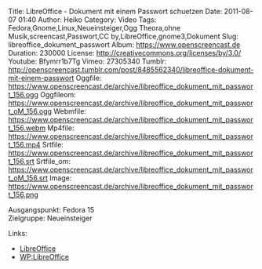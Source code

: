Title: LibreOffice - Dokument mit einem Passwort schuetzen
Date: 2011-08-07 01:40
Author: Heiko
Category: Video
Tags: Fedora,Gnome,Linux,Neueinsteiger,Ogg Theora,ohne Musik,screencast,Passwort,CC by,LibreOffice,gnome3,Dokument
Slug: libreoffice_dokument_passwort
Album: https://www.openscreencast.de
Duration: 230000
License: http://creativecommons.org/licenses/by/3.0/
Youtube: Bfymrr1b7Tg
Vimeo: 27305340
Tumblr: http://openscreencast.tumblr.com/post/8485562340/libreoffice-dokument-mit-einem-passwort
Oggfile: https://www.openscreencast.de/archive/libreoffice_dokument_mit_passwort_156.ogg
Oggfileom: https://www.openscreencast.de/archive/libreoffice_dokument_mit_passwort_oM_156.ogg
Webmfile: https://www.openscreencast.de/archive/libreoffice_dokument_mit_passwort_156.webm
Mp4file: https://www.openscreencast.de/archive/libreoffice_dokument_mit_passwort_156.mp4
Srtfile: https://www.openscreencast.de/archive/libreoffice_dokument_mit_passwort_156.srt
Srtfile_om: https://www.openscreencast.de/archive/libreoffice_dokument_mit_passwort_oM_156.srt
Image: https://www.openscreencast.de/archive/libreoffice_dokument_mit_passwort_156.png

Ausgangspunkt: Fedora 15  
Zielgruppe: Neueinsteiger  

Links:

  * [LibreOffice](http://de.libreoffice.org/hilfe-kontakt/handbuecher/ "Link zu LibreOffice" )
  * [WP:LibreOffice](http://de.wikipedia.org/wiki/Libreoffice "LibreOffice" )

